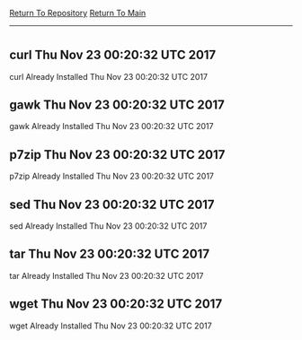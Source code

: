 [Return To Repository](https://github.com/deathbybandaid/piholeparser/)
[Return To Main](https://github.com/deathbybandaid/piholeparser/blob/master/RecentRunLogs/Mainlog.md)
____________________________________
# 
## curl Thu Nov 23 00:20:32 UTC 2017
curl Already Installed Thu Nov 23 00:20:32 UTC 2017
## gawk Thu Nov 23 00:20:32 UTC 2017
gawk Already Installed Thu Nov 23 00:20:32 UTC 2017
## p7zip Thu Nov 23 00:20:32 UTC 2017
p7zip Already Installed Thu Nov 23 00:20:32 UTC 2017
## sed Thu Nov 23 00:20:32 UTC 2017
sed Already Installed Thu Nov 23 00:20:32 UTC 2017
## tar Thu Nov 23 00:20:32 UTC 2017
tar Already Installed Thu Nov 23 00:20:32 UTC 2017
## wget Thu Nov 23 00:20:32 UTC 2017
wget Already Installed Thu Nov 23 00:20:32 UTC 2017
